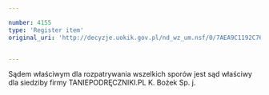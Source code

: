 ```yaml
---

number: 4155
type: 'Register item'
original_uri: 'http://decyzje.uokik.gov.pl/nd_wz_um.nsf/0/7AEA9C1192C768FDC1257AE5002F36B6?OpenDocument'


---
```


Sądem właściwym dla rozpatrywania wszelkich sporów jest sąd właściwy dla siedziby firmy TANIEPODRĘCZNIKI.PL K. Bożek Sp. j.

